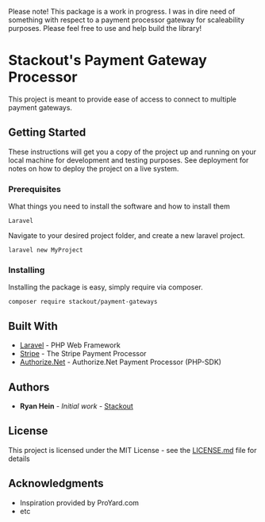 Please note! This package is a work in progress. I was in dire need of something with respect to a payment processor gateway for scaleability purposes. Please feel free to use and help build the library! 

# Stackout's Payment Gateway Processor

This project is meant to provide ease of access to connect to multiple payment gateways. 

## Getting Started

These instructions will get you a copy of the project up and running on your local machine for development and testing purposes. See deployment for notes on how to deploy the project on a live system.

### Prerequisites

What things you need to install the software and how to install them

```
Laravel
```
Navigate to your desired project folder, and create a new laravel project.
```
laravel new MyProject
```


### Installing

Installing the package is easy, simply require via composer.

```
composer require stackout/payment-gateways
```

## Built With

* [Laravel](https://laravel.com/docs/5.6/) - PHP Web Framework
* [Stripe](https://stripe.com/docs/api) - The Stripe Payment Processor
* [Authorize.Net](https://github.com/AuthorizeNet/sdk-php) - Authorize.Net Payment Processor (PHP-SDK)

## Authors

* **Ryan Hein** - *Initial work* - [Stackout](https://github.com/Stackout)

## License

This project is licensed under the MIT License - see the [LICENSE.md](LICENSE.md) file for details

## Acknowledgments

* Inspiration provided by ProYard.com
* etc

